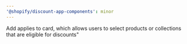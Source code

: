 ```yaml
---
'@shopify/discount-app-components': minor
---
```


Add applies to card, which allows users to select products or collections that are eligible for discounts"
